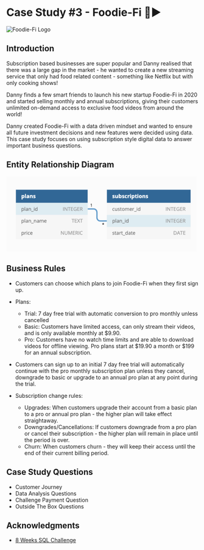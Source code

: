 # Case Study #3 - Foodie-Fi 🥑▶️ 
<img src="https://8weeksqlchallenge.com/images/case-study-designs/3.png" width="500" alt="Foodie-Fi Logo">

## Introduction
Subscription based businesses are super popular and Danny realised that there was a large gap in the market - he wanted to create a new streaming service that only had food related content - something like Netflix but with only cooking shows!

Danny finds a few smart friends to launch his new startup Foodie-Fi in 2020 and started selling monthly and annual subscriptions, giving their customers unlimited on-demand access to exclusive food videos from around the world!

Danny created Foodie-Fi with a data driven mindset and wanted to ensure all future investment decisions and new features were decided using data. This case study focuses on using subscription style digital data to answer important business questions.

## Entity Relationship Diagram
<img src="/ERD/ERD-foodie.png" width="500" alt="Foodie Fi ERD">

## Business Rules
- Customers can choose which plans to join Foodie-Fi when they first sign up.
  
- Plans:
  - Trial: 7 day free trial with automatic conversion to pro monthly unless cancelled
  - Basic: Customers have limited access, can only stream their videos, and is only available monthly at $9.90.  
  - Pro: Customers have no watch time limits and are able to download videos for offline viewing. Pro plans start at $19.90 a month or $199 for an annual subscription.

- Customers can sign up to an initial 7 day free trial will automatically continue with the pro monthly subscription plan unless they cancel, downgrade to basic or upgrade to an annual pro plan at any point during the trial.

- Subscription change rules:
  - Upgrades: When customers upgrade their account from a basic plan to a pro or annual pro plan - the higher plan will take effect straightaway.
  - Downgrades/Cancellations: If customers downgrade from a pro plan or cancel their subscription - the higher plan will remain in place until the period is over.
  - Churn: When customers churn - they will keep their access until the end of their current billing period.
 
## Case Study Questions
- Customer Journey
- Data Analysis Questions
- Challenge Payment Question
- Outside The Box Questions

## Acknowledgments
- [8 Weeks SQL Challenge](https://8weeksqlchallenge.com/)
